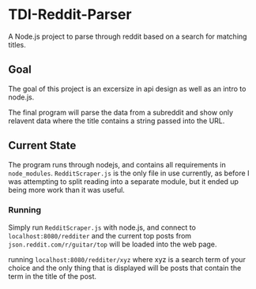 # TDI-Reddit-Parser
A Node.js project to parse through reddit based on a search for matching  
titles.

## Goal
The goal of this project is an excersize in api design as well as an intro to
node.js.

The final program will parse the data from a subreddit and show only relavent
data where the title contains a string passed into the URL.
 
## Current State
The program runs through nodejs, and contains all requirements in 
`node_modules`. `RedditScraper.js` is the only file in use currently, as before
I was attempting to split reading into a separate module, but it ended up being
more work than it was useful.

### Running
Simply run `RedditScraper.js` with node.js, and connect to 
`localhost:8080/redditer` and the current top posts from 
`json.reddit.com/r/guitar/top` will be loaded into the web page. 

running `localhost:8080/redditer/xyz` where xyz is a search term of your choice
and the only thing that is displayed will be posts that contain the term in the
title of the post.
